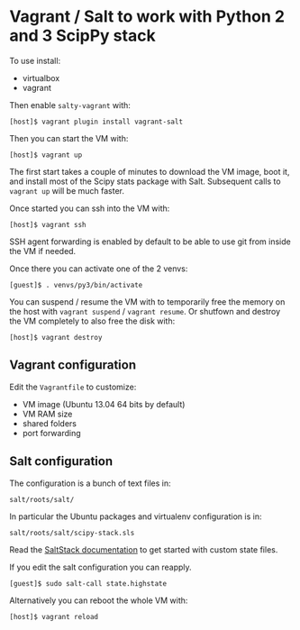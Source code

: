 # Vagrant / Salt to work with Python 2 and 3 ScipPy stack

To use install:

- virtualbox
- vagrant

Then enable `salty-vagrant` with:

    [host]$ vagrant plugin install vagrant-salt

Then you can start the VM with:

    [host]$ vagrant up

The first start takes a couple of minutes to download the VM image, boot it,
and install most of the Scipy stats package with Salt. Subsequent calls to
`vagrant up` will be much faster.

Once started you can ssh into the VM with:

    [host]$ vagrant ssh

SSH agent forwarding is enabled by default to be able to use git from inside
the VM if needed.

Once there you can activate one of the 2 venvs:

    [guest]$ . venvs/py3/bin/activate

You can suspend / resume the VM with to temporarily free the memory on the host
with `vagrant suspend` / `vagrant resume`. Or shutfown and destroy the VM
completely to also free the disk with:

    [host]$ vagrant destroy


## Vagrant configuration

Edit the `Vagrantfile` to customize:

- VM image (Ubuntu 13.04 64 bits by default)
- VM RAM size
- shared folders
- port forwarding


## Salt configuration

The configuration is a bunch of text files in:

    salt/roots/salt/

In particular the Ubuntu packages and virtualenv configuration is in:

    salt/roots/salt/scipy-stack.sls

Read the [SaltStack documentation](http://docs.saltstack.com/) to get started
with custom state files.

If you edit the salt configuration you can reapply.

    [guest]$ sudo salt-call state.highstate

Alternatively you can reboot the whole VM with:

    [host]$ vagrant reload
